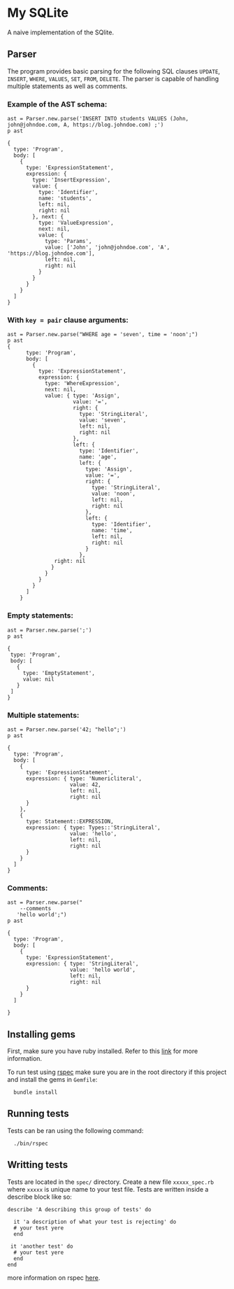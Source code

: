 # My SQLite

A naive implementation of the SQlite.


## Parser

The program provides basic parsing for the following SQL clauses `UPDATE`, `INSERT`, `WHERE`, `VALUES`, `SET`, `FROM`, `DELETE`. The parser is capable of handling multiple statements as well as comments.

### Example of the AST schema:

```
ast = Parser.new.parse('INSERT INTO students VALUES (John, john@johndoe.com, A, https://blog.johndoe.com) ;')
p ast

{
  type: 'Program',
  body: [
    {
      type: 'ExpressionStatement',
      expression: {
        type: 'InsertExpression',
        value: {
          type: 'Identifier',
          name: 'students',
          left: nil,
          right: nil
        }, next: {
          type: 'ValueExpression',
          next: nil,
          value: {
            type: 'Params',
            value: ['John', 'john@johndoe.com', 'A', 'https://blog.johndoe.com'],
            left: nil,
            right: nil
          }
        }
      }
    }
  ]
}
```

### With `key = pair` clause arguments:

```
ast = Parser.new.parse("WHERE age = 'seven', time = 'noon';")
p ast
{
      type: 'Program',
      body: [
        {
          type: 'ExpressionStatement',
          expression: {
            type: 'WhereExpression',
            next: nil,
            value: { type: 'Assign',
                     value: '=',
                     right: {
                       type: 'StringLiteral',
                       value: 'seven',
                       left: nil,
                       right: nil
                     },
                     left: {
                       type: 'Identifier',
                       name: 'age',
                       left: {
                         type: 'Assign',
                         value: '=',
                         right: {
                           type: 'StringLiteral',
                           value: 'noon',
                           left: nil,
                           right: nil
                         },
                         left: {
                           type: 'Identifier',
                           name: 'time',
                           left: nil,
                           right: nil
                         }
                       },
               right: nil
              } 
            }
          }
        }
      ]
    }
```

### Empty statements:
 
 ```
ast = Parser.new.parse(';')
p ast

{
  type: 'Program',
  body: [
    {
      type: 'EmptyStatement',
      value: nil
    }
  ]
}
 ```

### Multiple statements:

```
ast = Parser.new.parse('42; "hello";')
p ast

{
  type: 'Program',
  body: [
    {
      type: 'ExpressionStatement',
      expression: { type: 'Numericliteral',
                    value: 42,
                    left: nil,
                    right: nil
      }
    },
    {
      type: Statement::EXPRESSION,
      expression: { type: Types::'StringLiteral',
                    value: 'hello',
                    left: nil,
                    right: nil
      }
    }
  ]
}
```

### Comments:

```
ast = Parser.new.parse("
    --comments
   'hello world';")
p ast

{
  type: 'Program',
  body: [
    {
      type: 'ExpressionStatement',
      expression: { type: 'StringLiteral',
                    value: 'hello world',
                    left: nil,
                    right: nil
      }
    }
  ]

}
```

## Installing gems

First, make sure you have ruby installed. Refer to this [link](https://www.ruby-lang.org/en/documentation/installation/) for more information.

To run test using [rspec](https://rspec.info/) make sure you are in the root directory if this project and install the gems in `Gemfile`:

      bundle install


## Running tests

Tests can be ran using the following command:

      ./bin/rspec


## Writting tests

Tests are located in the `spec/` directory. Create a new file `xxxxx_spec.rb` where `xxxxx` is unique name to your test file. Tests are written inside a describe block like so:


```
describe 'A describing this group of tests' do

  it 'a description of what your test is rejecting' do
  # your test yere
  end

 it 'another test' do
  # your test yere
  end
end

```
more information on rspec [here](https://rspec.info/).
